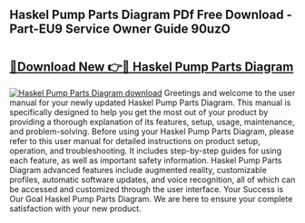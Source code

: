 ## Haskel Pump Parts Diagram PDf Free Download - Part-EU9 Service Owner Guide 90uzO

# <h2><a href="http://dflxe2t.blite.top/?on=Haskel+Pump+Parts+Diagram">🔗Download New 👉🔴 Haskel Pump Parts Diagram</a></h2>

[![Haskel Pump Parts Diagram download](https://i.imgur.com/lujVjoI.png)](http://dflxe2t.blite.top/?on=Haskel+Pump+Parts+Diagram)
Greetings and welcome to the user manual for your newly updated Haskel Pump Parts Diagram. This manual is specifically designed to help you get the most out of your product by providing a thorough explanation of its features, setup, usage, maintenance, and problem-solving. Before using your Haskel Pump Parts Diagram, please refer to this user manual for detailed instructions on product setup, operation, and troubleshooting. It includes step-by-step guides for using each feature, as well as important safety information. Haskel Pump Parts Diagram advanced features include augmented reality, customizable profiles, automatic software updates, and voice recognition, all of which can be accessed and customized through the user interface. Your Success is Our Goal Haskel Pump Parts Diagram. We are here to ensure your complete satisfaction with your new product.
